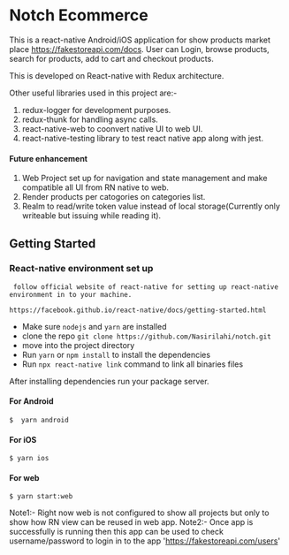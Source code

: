 # Notch Ecommerce


This is a react-native Android/iOS application for show products market place https://fakestoreapi.com/docs. User can Login, browse products, search for products, add to cart and checkout products. 


This is developed on React-native with Redux architecture.

Other useful libraries used in this project are:- 
1. redux-logger for development purposes. 
2. redux-thunk for handling async calls. 
3. react-native-web to coonvert native UI to web UI. 
4. react-native-testing library to test react native app along with jest.

#### Future enhancement 
1. Web Project set up for navigation and state management and make compatible all UI from RN native to web. 
2. Render products per catogories on categories list. 
3. Realm to read/write token value instead of local storage(Currently only writeable but issuing while reading it).


## Getting Started

### React-native environment set up

```
 follow official website of react-native for setting up react-native environment in to your machine.

https://facebook.github.io/react-native/docs/getting-started.html 
```

* Make sure `nodejs` and `yarn` are installed
* clone the repo `git clone https://github.com/Nasirilahi/notch.git`
* move into the project directory
* Run `yarn` or `npm install` to install the dependencies
* Run `npx react-native link` command to link all binaries files

 After installing dependencies run your package server.


#### For Android
```
$  yarn android
```
#### For iOS

```
$ yarn ios
```

#### For web

```
$ yarn start:web
```


Note1:- Right now web is not configured to show all projects but only to show how RN view can be reused in web app. 
Note2:- Once app is successfully is running then this app can be used to check username/password to login in to the app 'https://fakestoreapi.com/users'

